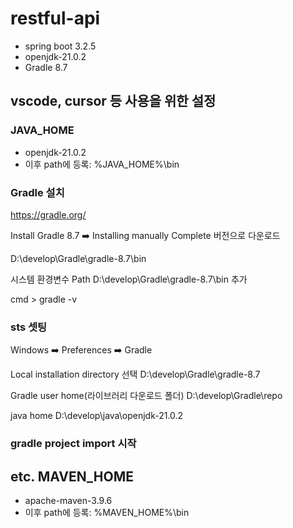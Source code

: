 # restful-api

- spring boot 3.2.5
- openjdk-21.0.2
- Gradle 8.7

## vscode, cursor 등 사용을 위한 설정

### JAVA_HOME
   - openjdk-21.0.2
   - 이후 path에 등록: %JAVA_HOME%\bin
   
### Gradle 설치

https://gradle.org/

Install Gradle 8.7 ➡️ Installing manually
Complete 버전으로 다운로드

D:\develop\Gradle\gradle-8.7\bin

시스템 환경변수 Path
D:\develop\Gradle\gradle-8.7\bin 추가

cmd > gradle -v

### sts 셋팅

Windows ➡️ Preferences ➡️ Gradle

Local installation directory 선택
D:\develop\Gradle\gradle-8.7

Gradle user home(라이브러리 다운로드 폴더)
D:\develop\Gradle\repo

java home
D:\develop\java\openjdk-21.0.2

### gradle project import 시작

## etc. MAVEN_HOME
   - apache-maven-3.9.6
   - 이후 path에 등록: %MAVEN_HOME%\bin




